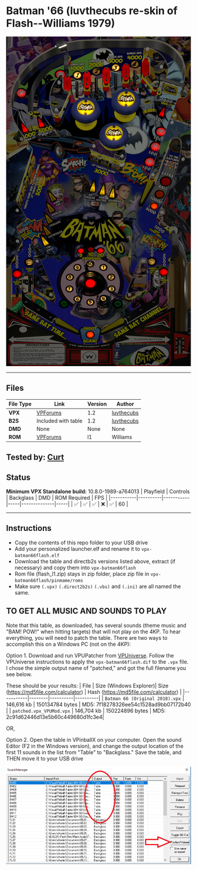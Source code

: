 # Batman '66 (luvthecubs re-skin of Flash--Williams 1979)

![Table Preview](../../images/vpx-batman66flash-preview.jpg)

---

## Files
| File Type | Link | Version | Author | 
|-----------|--------|----------|--------------|
| **VPX** | [VPForums](https://www.vpforums.org/index.php?app=downloads&showfile=13652) | 1.2 | [luvthecubs](https://www.vpforums.org/index.php?showuser=32651) |
| **B2S** | Included with table | 1.2 | [luvthecubs](https://www.vpforums.org/index.php?showuser=32651) |
| **DMD** | None | None | None |
| **ROM** | [VPForums](https://www.vpforums.org/index.php?app=downloads&showfile=758) | l1 | Williams |

**Tested by:** [Curt](https://github.com/Old-Cyrus)
---

## Status 
**Minimum VPX Standalone build:** 10.8.0-1989-a764013
| Playfield | Controls | Backglass | DMD | ROM Required | FPS | 
|-----------|----------|-----------|-----|--------------|-----|
| :white_check_mark: | :white_check_mark: | :white_check_mark: | :x: | :white_check_mark: | 60 |

---

## Instructions

- Copy the contents of this repo folder to your USB drive
- Add your personalized launcher.elf and rename it to `vpx-batman66flash.elf`
- Download the table and directb2s versions listed above, extract (if necessary) and copy them into `vpx-batman66flash`
- Rom file (flash_l1.zip) stays in zip folder, place zip file in `vpx-batman66flash/pinmame/roms`
- Make sure `(.vpx)` `(.direct2b2s)` `(.vbs)` and `(.ini)` are all named the same.


## TO GET ALL MUSIC AND SOUNDS TO PLAY

Note that this table, as downloaded, has several sounds (theme music and "BAM! POW!" when hitting targets) that will not play on the 4KP. To hear everything, you will need to patch the table. There are two ways to accomplish this on a Windows PC (not on the 4KP):

Option 1. Download and run VPUPatcher from [VPUniverse](https://vpuniverse.com/files/file/2581-vpuremix-system-vppatching-system-vpx-only/). Follow the VPUniverse instructions to apply the `vpx-batman66flash.dif` to the `.vpx` file. I chose the simple output name of "patched," and got the full filename you see below.

These should be your results:
| File | Size (Windows Explorer)| Size (https://md5file.com/calculator) | Hash (https://md5file.com/calculator) |
|-----------|--------|----------|----------|
| `Batman 66 (Original 2018).vpx` | 146,616 kb | 150134784 bytes | MD5: 7f18278326ee54c1528ad9bb07172b40 |
| `patched.vpx_VPUMod.vpx` | 146,704 kb | 150224896 bytes | MD5: 2c91d62446d13e5b60c449680d1fc3e4|

OR,

Option 2. Open the table in VPinballX on your computer. Open the sound Editor (F2 in the Windows version), and change the output location of the first 11 sounds in the list from "Table" to "Backglass." Save the table, and THEN move it to your USB drive

![Look](../../images/vpx-batman66flash-sound.png)